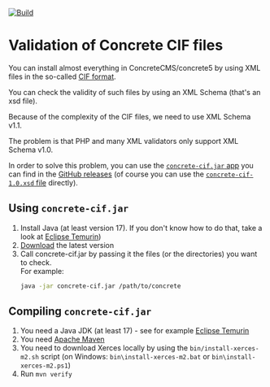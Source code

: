 [![Build](https://github.com/concrete5-community/concrete-cif/actions/workflows/build.yml/badge.svg)](https://github.com/concrete5-community/concrete-cif/actions/workflows/build.yml)

# Validation of Concrete CIF files

You can install almost everything in ConcreteCMS/concrete5 by using XML files in the so-called [CIF format](https://documentation.concretecms.org/developers/packages/install-content-using-content-interchange-format-cif).

You can check the validity of such files by using an XML Schema (that's an xsd file).

Because of the complexity of the CIF files, we need to use XML Schema v1.1.

The problem is that PHP and many XML validators only support XML Schema v1.0.

In order to solve this problem, you can use the [`concrete-cif.jar` app](https://github.com/concrete5-community/concrete-cif/releases/latest/download/concrete-cif.jar) you can find in the [GitHub releases](https://github.com/concrete5-community/concrete-cif/releases) (of course you can use the [`concrete-cif-1.0.xsd` file](https://github.com/concrete5-community/concrete-cif/releases/latest/download/concrete-cif-1.0.xsd) directly).

## Using `concrete-cif.jar`

1. Install Java (at least version 17). If you don't know how to do that, take a look at [Eclipse Temurin](https://adoptium.net/))
2. [Download](https://github.com/concrete5-community/concrete-cif/releases/latest/download/concrete-cif.jar) the latest version
3. Call concrete-cif.jar by passing it the files (or the directories) you want to check.  
   For example:
   ```sh
   java -jar concrete-cif.jar /path/to/concrete
   ```

## Compiling `concrete-cif.jar`

1. You need a Java JDK (at least 17) - see for example [Eclipse Temurin](https://adoptium.net/)
2. You need [Apache Maven](https://maven.apache.org/)
3. You need to download Xerces locally by using the `bin/install-xerces-m2.sh` script (on Windows: `bin\install-xerces-m2.bat` or `bin\install-xerces-m2.ps1`)
4. Run `mvn verify`
